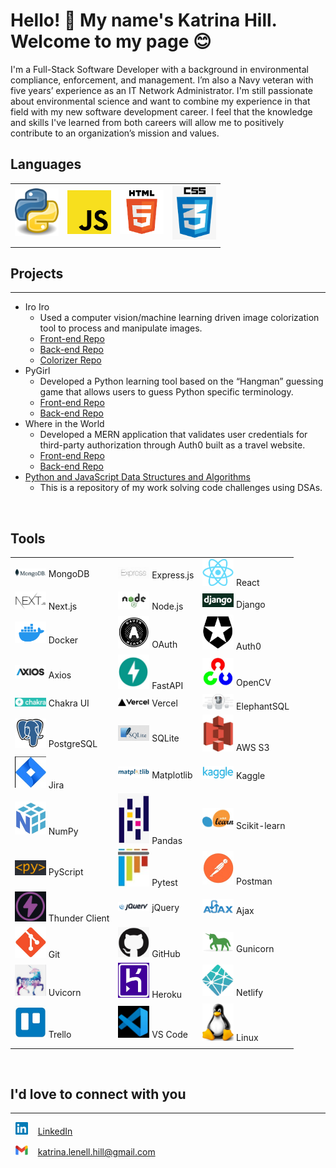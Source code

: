 <!--
**katrina-l-hill/katrina-l-hill** is a ✨ _special_ ✨ repository because its `README.md` (this file) appears on your GitHub profile.

Here are some ideas to get you started:

- 🔭 I’m currently working on ...
- 🌱 I’m currently learning ...
- 👯 I’m looking to collaborate on ...
- 🤔 I’m looking for help with ...
- 💬 Ask me about ...
- 📫 How to reach me: ...
- 😄 Pronouns: ...
- ⚡ Fun fact: ...
-->

# Hello! 👋 My name's Katrina Hill. Welcome to my page :blush:

I'm a Full-Stack Software Developer with a background in environmental compliance, enforcement, and management. I’m also a Navy veteran with five years’ experience as an IT Network Administrator. I'm still passionate about environmental science and want to combine my experience in that field with my new software development career. I feel that the knowledge and skills I've learned from both careers will allow me to positively contribute to an organization’s mission and values.

## Languages

|  |  |  |  |
| ----------- | ----------- | ----------- | ----------- |
<img src="assets/python.jpg" width=70/> | <img src="assets/javascript.png" width=70/> | <img src="assets/html.png" width=70/> | <img src="assets/css.png" width=70/> |
|  |  |  |  |

## Projects

___
- Iro Iro
  - Used a computer vision/machine learning driven image colorization tool to process and manipulate images.
  - [Front-end Repo](https://github.com/North-Pac/hurricane-photo-frontend)
  - [Back-end Repo](https://github.com/North-Pac/ben-backend-test)
  - [Colorizer Repo](https://github.com/North-Pac/hurricane-colorizer)
- PyGirl
  - Developed a Python learning tool based on the “Hangman” guessing game that allows users to guess Python specific terminology.
  - [Front-end Repo](https://github.com/PieThonistas/pygirl_frontend)
  - [Back-end Repo](https://github.com/PieThonistas/PyGirl)
- Where in the World
  - Developed a MERN application that validates user credentials for third-party authorization through Auth0 built as a travel website.
  - [Front-end Repo](https://github.com/Sawa-Sawa-CF/where-in-the-world-frontend)
  - [Back-end Repo](https://github.com/Sawa-Sawa-CF/where-in-the-world-backend)
- [Python and JavaScript Data Structures and Algorithms](https://github.com/katrina-l-hill/data-structures-and-algorithms)
   - This is a repository of my work solving code challenges using DSAs.
  
<br>

## Tools

| | | |
| ----------- | ----------- | ----------- |
| <img src="assets/mongodb.png" width=50/> MongoDB | <img src="assets/express.png" width=50/> Express.js | <img src="assets/reactjs.png" width=50/> React 
| <img src="assets/nextjs.jpg" width=50/> Next.js | <img src="assets/nodejs.png" width=50/> Node.js | <img src="assets/django.png" width=50/> Django 
| <img src="assets/docker.png" width=50/> Docker | <img src="assets/OAuth.jpg" width=50/> OAuth | <img src="assets/auth0.png" width=50/> Auth0 |
|<img src= "assets/axios.png" width=50> Axios |<img src="assets/fastapi.jpg" width=50> FastAPI | <img src="assets/opencv.jpg" width=50> OpenCV |
|<img src="assets/chakra.jpg" width=50> Chakra UI | <img src="assets/vercel.jpg" width=50/> Vercel | <img src="assets/elephantSQL.jpg" width=50> ElephantSQL | 
|<img src="assets/postgresql.png" width=50> PostgreSQL | <img src="assets/sqlite.png" width=50/> SQLite | <img src="assets/amazons3.jpg" width=50> AWS S3 | 
|<img src="assets/jira.jpg" width=50> Jira | <img src="assets/matplotlib.png" width=50/> Matplotlib | <img src="assets/kaggle.jpg" width=50> Kaggle | 
|<img src="assets/numpy.jpg" width=50> NumPy | <img src="assets/pandas.jpg" width=50/> Pandas | <img src="assets/scikit.jpg" width=50> Scikit-learn | 
|<img src="assets/pyscript.jpg" width=50> PyScript | <img src="assets/pytest.jpg" width=50/> Pytest | <img src="assets/postman.jpg" width=50> Postman | 
|<img src="assets/thunder-client.jpg" width=50> Thunder Client | <img src="assets/jquery.png" width=50/> jQuery | <img src="assets/ajax.png" width=50> Ajax | 
|<img src="assets/git.jpg" width=50> Git | <img src="assets/github.jpg" width=50/> GitHub | <img src="assets/gunicorn.png" width=50> Gunicorn | 
|<img src="assets/uvicorn.png" width=50> Uvicorn | <img src="assets/heroku.jpg" width=50/> Heroku | <img src="assets/netlify.png" width=50> Netlify | 
|<img src="assets/trello.jpg" width=50> Trello | <img src="assets/vscode.jpg" width=50/> VS Code | <img src="assets/linux.png" width=50> Linux | 
| | | |

<br>

## I'd love to connect with you

___
&nbsp; <img src="assets/linkedIn.png" width=20/> &nbsp;&nbsp; [LinkedIn](https://www.linkedin.com/in/katrina-l-hill/)

&nbsp; <img src="assets/gmail.jpg" width=20/> &nbsp;&nbsp; [katrina.lenell.hill@gmail.com](katrina.lenell.hill@gmail.com)
